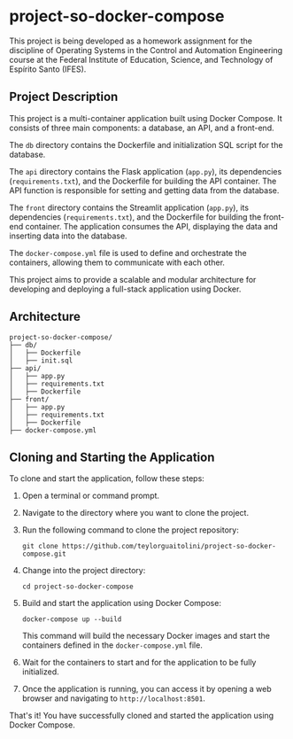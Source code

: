 # project-so-docker-compose
This project is being developed as a homework assignment for the discipline of Operating Systems in the Control and Automation Engineering course at the Federal Institute of Education, Science, and Technology of Espírito Santo (IFES).

## Project Description
This project is a multi-container application built using Docker Compose. It consists of three main components: a database, an API, and a front-end. 

The `db` directory contains the Dockerfile and initialization SQL script for the database. 

The `api` directory contains the Flask application (`app.py`), its dependencies (`requirements.txt`), and the Dockerfile for building the API container. The API function is responsible for setting and getting data from the database.

The `front` directory contains the Streamlit application (`app.py`), its dependencies (`requirements.txt`), and the Dockerfile for building the front-end container. The application consumes the API, displaying the data and inserting data into the database.

The `docker-compose.yml` file is used to define and orchestrate the containers, allowing them to communicate with each other.

This project aims to provide a scalable and modular architecture for developing and deploying a full-stack application using Docker. 

## Architecture
```
project-so-docker-compose/
├── db/
│   ├── Dockerfile
│   ├── init.sql
├── api/
│   ├── app.py
│   ├── requirements.txt
│   ├── Dockerfile
├── front/
│   ├── app.py
│   ├── requirements.txt
│   ├── Dockerfile
├── docker-compose.yml
```

## Cloning and Starting the Application

To clone and start the application, follow these steps:

1. Open a terminal or command prompt.

2. Navigate to the directory where you want to clone the project.

3. Run the following command to clone the project repository:

    ```
    git clone https://github.com/teylorguaitolini/project-so-docker-compose.git
    ```

4. Change into the project directory:

    ```
    cd project-so-docker-compose
    ```

5. Build and start the application using Docker Compose:

    ```
    docker-compose up --build
    ```

    This command will build the necessary Docker images and start the containers defined in the `docker-compose.yml` file.

6. Wait for the containers to start and for the application to be fully initialized.

7. Once the application is running, you can access it by opening a web browser and navigating to `http://localhost:8501`.

That's it! You have successfully cloned and started the application using Docker Compose.
